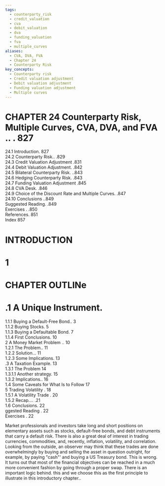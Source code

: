 ```yaml
---
tags:
  - counterparty_risk
  - credit_valuation
  - cva
  - debit_valuation
  - dva
  - funding_valuation
  - fva
  - multiple_curves
aliases:
  - CVA, DVA, FVA
  - Chapter 24
  - Counterparty Risk
key_concepts:
  - Counterparty risk
  - Credit valuation adjustment
  - Debit valuation adjustment
  - Funding valuation adjustment
  - Multiple curves
---
```


# CHAPTER 24 Counterparty Risk, Multiple Curves, CVA, DVA, and FVA .. . 827  

24.1 Introduction. 827   
24.2 Counterparty Risk.. .829   
24.3 Credit Valuation Adjustment .831   
24.4 Debit Valuation Adjustment. .842   
24.5 Bilateral Counterparty Risk. ..843   
24.6 Hedging Counterparty Risk. .843   
24.7 Funding Valuation Adjustment .845   
24.8 CVA Desk. .846   
24.9 Choice of the Discount Rate and Multiple Curves. .847   
24.10 Conclusions ..849   
Suggested Reading. .849   
Exercises . .850   
References. 851   
Index 857  

# INTRODUCTION  

# 1  

# CHAPTER OUTLINe  

# .1 A Unique Instrument.  

1.1.1 Buying a Default-Free Bond.. 3   
1.1.2 Buying Stocks. 5   
1.1.3 Buying a Defaultable Bond. 7   
1.1.4 First Conclusions. 10   
2 A Money Market Problem .. 10   
1.2.1 The Problem.. 11   
1.2.2 Solution... 11   
1.2.3 Some Implications. 13   
.3 A Taxation Example. 13   
1.3.1 The Problem 14   
1.3.1.1 Another strategy. 15   
1.3.2 Implications.. 16   
1.4 Some Caveats for What Is to Follow 17   
5 Trading Volatility . 18   
1.5.1 A Volatility Trade . 20   
1.5.2 Recap.... .21   
1.6 Conclusions. 22   
ggested Reading . 22   
Exercises . 22  

Market professionals and investors take long and short positions on elementary assets such as stocks, default-free bonds, and debt instruments that carry a default risk. There is also a great deal of interest in trading currencies, commodities, and, recently, inflation, volatility, and correlation. Looking from the outside, an observer may think that these trades are done overwhelmingly by buying and selling the asset in question outright, for example, by paying "cash"' and buying a US Treasury bond. This is wrong. It turns out that most of the financial objectives can be reached in a much more convenient fashion by going through a proper swap. There is an important logic behind. this and we choose this as the first principle to illustrate in this introductory chapter..  
